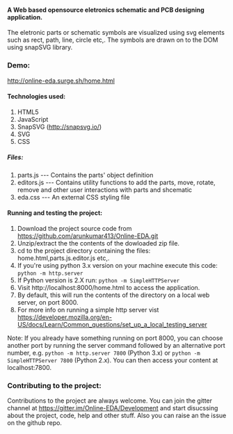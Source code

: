 
#### A Web based opensource eletronics schematic and PCB designing application.

The eletronic parts or schematic symbols are visualized using svg elements such as rect, path, line, circle etc,.
The symbols are drawn on to the DOM using snapSVG library.

### Demo:
http://online-eda.surge.sh/home.html

#### Technologies used:

1) HTML5
2) JavaScript
3) SnapSVG (http://snapsvg.io/)
4) SVG
5) CSS

##### Files:

1) parts.js --- Contains the parts' object definition
2) editors.js --- Contains utility functions to add the parts, move, rotate, remove and other user interactions with parts and shcematic
3) eda.css --- An external CSS styling file 

#### Running and testing the project:

1) Download the project source code from https://github.com/arunkumar413/Online-EDA.git
2) Unzip/extract the the contents of the dowloaded zip file.
3) cd to the project directory containing the files: home.html,parts.js.editor.js etc,.
4) If you're using python 3.x version on your machine execute this code:
   `python -m http.server`
5) If Python version is 2.X run:
   `python -m SimpleHTTPServer`
6) Visit http://localhost:8000/home.html to access the application.
7) By default, this will run the contents of the directory on a local web server, on port 8000. 
8) For more info on running a simple http server vist https://developer.mozilla.org/en-US/docs/Learn/Common_questions/set_up_a_local_testing_server


Note:  If you already have something running on port 8000, you can choose another port by running the server command followed by an alternative port number, e.g. `python -m http.server 7800` (Python 3.x) or `python -m SimpleHTTPServer 7800` (Python 2.x). 
You can then access your content at localhost:7800.


### Contributing to the project:

Contributions to the project are always welcome. You can join the gitter channel at https://gitter.im/Online-EDA/Development
and start disucssing about the project, code, help and other stuff. Also you can raise an the issue on the github repo.


